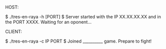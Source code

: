 HOST: 

$ ./tres-en-raya -h [PORT]
$ Server started with the IP XX.XX.XX.XX and in the PORT XXXX.
  Waiting for an oponent...



CLIENT: 

$ ./tres-en-raya -c IP PORT
$ Joined __________ game. Prepare to fight!